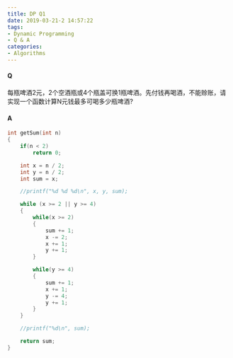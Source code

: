 ```yaml
---
title: DP Q1
date: 2019-03-21-2 14:57:22
tags:
- Dynamic Programming
- Q & A
categories:
- Algorithms
---
```






####  Q
每瓶啤酒2元，2个空酒瓶或4个瓶盖可换1瓶啤酒。先付钱再喝酒，不能赊账，请实现一个函数计算N元钱最多可喝多少瓶啤酒?

<!-- more -->

#### A

```c
int getSum(int n)
{
    if(n < 2)
        return 0;

    int x = n / 2;
    int y = n / 2;
    int sum = x;

    //printf("%d %d %d\n", x, y, sum);

    while (x >= 2 || y >= 4)
    {
        while(x >= 2)
        {
            sum += 1;
            x -= 2;
            x += 1;
            y += 1;
        }

        while(y >= 4)
        {
            sum += 1;
            x += 1;
            y -= 4;
            y += 1;
        }
    }

    //printf("%d\n", sum);

    return sum;
}
```

